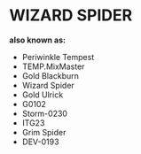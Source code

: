 # WIZARD SPIDER

**also known as:**
- Periwinkle Tempest
- TEMP.MixMaster
- Gold Blackburn
- Wizard Spider
- Gold Ulrick
- G0102
- Storm-0230
- ITG23
- Grim Spider
- DEV-0193
